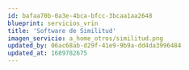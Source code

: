 ```yaml
---
id: bafaa70b-0a3e-4bca-bfcc-3bcaa1aa2648
blueprint: servicios_vrin
title: 'Software de Similitud'
imagen_servicio: a_home_otros/similitud.png
updated_by: 06ac68ab-d29f-41e9-9b9a-dd4da3996484
updated_at: 1689782675
---
```

